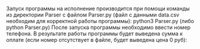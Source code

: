 Запуск программы на исполнение производится при помощи команды из директории Parser с файлом Parser.py (файл с данными data.csv необходим для корректной работы программы):
python3 Parser.py
(либо python Parser.py)
После запуска программы необходимо ввести номер телефона.
В результате работы программы будет выведена сумма к оплате (если номер отсутствует в файле, будет выведена цена 0 руб):
